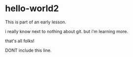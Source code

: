 # hello-world2
This is part of an early lesson.

i really know next to nothing about git. but i'm learning more.

that's all folks!

DONT include this line.
